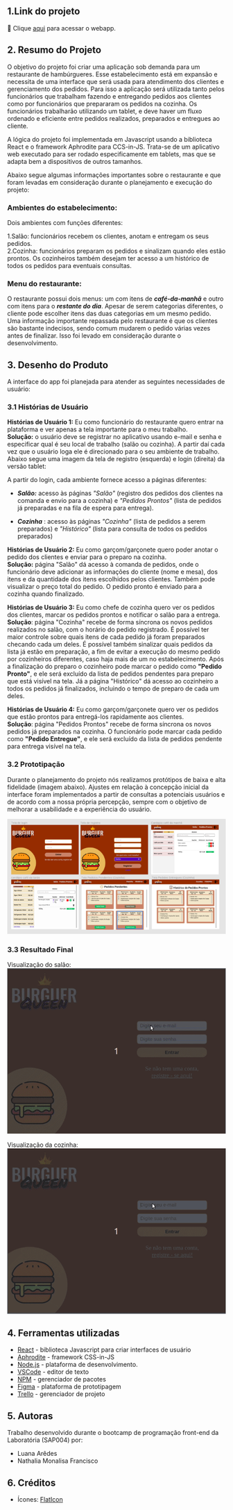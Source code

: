 ## 1.Link do projeto
 :pushpin:  Clique [aqui](https://burger-queen-f7f70.web.app) para acessar o webapp.


## 2. Resumo do Projeto

O objetivo do projeto foi criar uma aplicação sob demanda para um restaurante de hambúrgueres. Esse estabelecimento está em expansão e necessita de uma interface que será usada para atendimento dos clientes e gerenciamento dos pedidos. Para isso a aplicação será utilizada tanto pelos funcionários que trabalham fazendo e entregando pedidos aos clientes como por funcionários que prepararam os pedidos na cozinha. Os funcionários trabalharão utilizando um tablet, e deve haver um fluxo ordenado e eficiente entre pedidos realizados, preparados e entregues ao cliente. 

A lógica do projeto foi implementada em Javascript usando a biblioteca React e o framework Aphrodite para CCS-in-JS. Trata-se de um aplicativo web executado para ser rodado especificamente em tablets, mas que se adapta bem a dispositivos de outros tamanhos. 

Abaixo segue algumas informações importantes sobre o restaurante e que foram levadas em consideração durante o planejamento e execução do projeto:

### Ambientes do estabelecimento: 
Dois ambientes com funções diferentes:

1.Salão: funcionários recebem os clientes, anotam e entregam os seus pedidos.</br>
2.Cozinha: funcionários preparam os pedidos e sinalizam quando eles estão prontos. Os cozinheiros também desejam ter acesso a um histórico de todos os pedidos para eventuais consultas. 

### Menu do restaurante:
O restaurante possui dois menus: um com itens de ___café-da-manhã___ e outro com itens para o ___restante do dia___. 
Apesar de serem categorias diferentes, o cliente pode escolher itens das duas categorias em um mesmo pedido. Uma informação importante repassada pelo restaurante é que os clientes são bastante indecisos, sendo comum mudarem o pedido várias vezes antes de finalizar. Isso foi levado em consideração durante o desenvolvimento. 


## 3. Desenho do Produto

A interface do app foi planejada para atender as seguintes necessidades de usuário:

### 3.1 Histórias de Usuário

**Histórias de Usuário 1:** Eu como funcionário do restaurante quero entrar na plataforma e ver apenas a tela importante para o meu trabalho.</br>
**Solução:** o usuário deve se registrar no aplicativo usando e-mail e senha e especificar qual é seu local de trabalho (salão ou cozinha). A partir daí cada vez que o usuário loga ele é direcionado para o seu ambiente de trabalho. Abaixo segue uma imagem da tela de registro (esquerda) e login (direita) da versão tablet:

A partir do login, cada ambiente fornece acesso a páginas diferentes:
* ___Salão:___ acesso às páginas _"Salão"_ (registro dos pedidos dos clientes na comanda e envio para a cozinha) e _"Pedidos Prontos"_ (lista de pedidos já preparadas e na fila de espera para entrega). 

* ___Cozinha___ : acesso às páginas _"Cozinha"_ (lista de pedidos a serem preparados) e _"Histórico"_ (lista para consulta de todos os pedidos preparados)


**Histórias de Usuário 2:** Eu como garçom/garçonete quero poder anotar o pedido dos clientes e enviar para o preparo na cozinha.</br>
**Solução:** página "Salão" dá acesso à comanda de pedidos, onde o funcionário deve adicionar as informações do cliente (nome e mesa), dos itens e da quantidade dos itens escolhidos pelos clientes. Também pode visualizar o preço total do pedido. O pedido pronto é enviado para a cozinha quando finalizado. 


**Histórias de Usuário 3:** Eu como chefe de cozinha quero ver os pedidos dos clientes, marcar os pedidos prontos e notificar o salão para a entrega.</br>
**Solução**:  página "Cozinha" recebe de forma síncrona os novos pedidos realizados no salão, com o horário do pedido registrado. É possível ter maior controle sobre quais itens de cada pedido já foram preparados checando cada um deles. É possível também sinalizar quais pedidos da lista já estão em preparação, a fim de evitar a execução do mesmo pedido por cozinheiros diferentes, caso haja mais de um no estabelecimento. Após a finalização do preparo o cozinheiro pode marcar o pedido como __"Pedido Pronto"__, e ele será excluído da lista de pedidos pendentes para preparo que está visível na tela. Já a página "Histórico" dá acesso ao cozinheiro a todos os pedidos já finalizados, incluindo o tempo de preparo de cada um deles.


**Histórias de Usuário 4:** Eu como garçom/garçonete quero ver os pedidos que estão prontos para entregá-los rapidamente aos clientes.</br>
**Solução**:  página "Pedidos Prontos" recebe de forma síncrona os novos pedidos já preparados na cozinha. O funcionário pode marcar cada pedido como __"Pedido Entregue"__, e ele será excluído da lista de pedidos pendente para entrega visível na tela. 

### 3.2 Prototipação

Durante o planejamento do projeto nós realizamos protótipos de baixa e alta fidelidade (imagem abaixo). Ajustes em relação à concepção inicial da interface foram implementados a partir de consultas a potenciais usuários e de acordo com a nossa própria percepção, sempre com o objetivo de melhorar a usabilidade e a experiência do usuário.

![Protótipo de alta fidelidade](src/assets/prototipo-high-quality.png)

### 3.3 Resultado Final
Visualização do salão:
![gif Salão](src/assets/gif_salao2.gif)


Visualização da cozinha:
![gif Cozinha](src/assets/cozinha2.gif)


## 4. Ferramentas utilizadas
* [React](https://pt-br.reactjs.org/) - biblioteca Javascript para criar interfaces de usuário
* [Aphrodite](https://github.com/Khan/aphrodite) - framework CSS-in-JS
* [Node.js](https://nodejs.org/en/) - plataforma de desenvolvimento.
* [VSCode](https://code.visualstudio.com/) - editor de texto
* [NPM](https://www.npmjs.com/) - gerenciador de pacotes
* [Figma](https://www.figma.com/) - plataforma de prototipagem
* [Trello](https://trello.com/pt-BR) - gerenciador de projeto

## 5. Autoras
Trabalho desenvolvido durante o bootcamp de programação front-end da Laboratória (SAP004) por:
* Luana Arêdes
* Nathalia Monalisa Francisco

## 6. Créditos
* Ícones: [FlatIcon](https://www.flaticon.com/)
